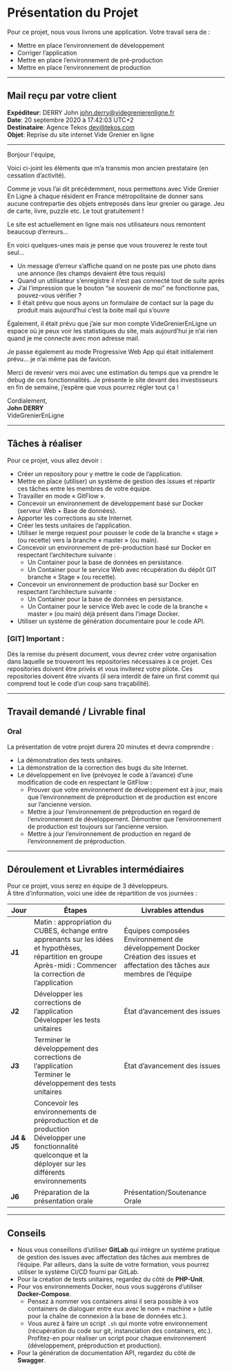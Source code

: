 # Présentation du Projet

Pour ce projet, nous vous livrons une application. Votre travail sera de :

- Mettre en place l’environnement de développement
- Corriger l’application
- Mettre en place l’environnement de pré-production
- Mettre en place l’environnement de production

---

## Mail reçu par votre client

**Expéditeur**: DERRY John <john.derry@videgrenierenligne.fr>  
**Date**: 20 septembre 2020 à 17:42:03 UTC+2  
**Destinataire**: Agence Tekos <dev@tekos.com>  
**Objet**: Reprise du site internet Vide Grenier en ligne

---

Bonjour l'équipe,

Voici ci-joint les éléments que m’a transmis mon ancien prestataire (en cessation d’activité).

Comme je vous l’ai dit précédemment, nous permettons avec Vide Grenier En Ligne à chaque résident en France métropolitaine de donner sans aucune contrepartie des objets entreposés dans leur grenier ou garage. Jeu de carte, livre, puzzle etc. Le tout gratuitement !

Le site est actuellement en ligne mais nos utilisateurs nous remontent beaucoup d’erreurs…

En voici quelques-unes mais je pense que vous trouverez le reste tout seul…

- Un message d’erreur s’affiche quand on ne poste pas une photo dans une annonce (les champs devaient être tous requis)  
- Quand un utilisateur s’enregistre il n’est pas connecté tout de suite après  
- J’ai l’impression que le bouton “se souvenir de moi” ne fonctionne pas, pouvez-vous vérifier ?  
- Il était prévu que nous ayons un formulaire de contact sur la page du produit mais aujourd’hui c’est la boite mail qui s’ouvre

Également, il était prévu que j’aie sur mon compte VideGrenierEnLigne un espace où je peux voir les statistiques du site, mais aujourd’hui je n’ai rien quand je me connecte avec mon adresse mail.

Je passe également au mode Progressive Web App qui était initialement prévu… je n’ai même pas de favicon.

Merci de revenir vers moi avec une estimation du temps que va prendre le debug de ces fonctionnalités. Je présente le site devant des investisseurs en fin de semaine, j’espère que vous pourrez régler tout ça !

Cordialement,  
**John DERRY**  
VideGrenierEnLigne

---

## Tâches à réaliser

Pour ce projet, vous allez devoir :

- Créer un repository pour y mettre le code de l’application.
- Mettre en place (utiliser) un système de gestion des issues et répartir ces tâches entre les membres de votre équipe.
- Travailler en mode « GitFlow ».
- Concevoir un environnement de développement basé sur Docker (serveur Web + Base de données).
- Apporter les corrections au site Internet.
- Créer les tests unitaires de l’application.
- Utiliser le merge request pour pousser le code de la branche « stage » (ou recette) vers la branche « master » (ou main).
- Concevoir un environnement de pré-production basé sur Docker en respectant l’architecture suivante :
  - Un Container pour la base de données en persistance.
  - Un Container pour le service Web avec récupération du dépôt GIT branche « Stage » (ou recette).
- Concevoir un environnement de production basé sur Docker en respectant l’architecture suivante :
  - Un Container pour la base de données en persistance.
  - Un Container pour le service Web avec le code de la branche « master » (ou main) déjà présent dans l’image Docker.
- Utiliser un système de génération documentaire pour le code API.

### [GIT] Important : 
Dès la remise du présent document, vous devrez créer votre organisation dans laquelle se trouveront les repositories nécessaires à ce projet. Ces repositories doivent être privés et vous inviterez votre pilote. Ces repositories doivent être vivants (il sera interdit de faire un first commit qui comprend tout le code d’un coup sans traçabilité).

---

## Travail demandé / Livrable final

### Oral

La présentation de votre projet durera 20 minutes et devra comprendre :

- La démonstration des tests unitaires.
- La démonstration de la correction des bugs du site Internet.
- Le développement en live (prévoyez le code à l’avance) d’une modification de code en respectant le GitFlow :
  - Prouver que votre environnement de développement est à jour, mais que l’environnement de préproduction et de production est encore sur l’ancienne version.
  - Mettre à jour l’environnement de préproduction en regard de l’environnement de développement. Démontrer que l’environnement de production est toujours sur l’ancienne version.
  - Mettre à jour l’environnement de production en regard de l’environnement de préproduction.

---

## Déroulement et Livrables intermédiaires

Pour ce projet, vous serez en équipe de 3 développeurs.  
À titre d’information, voici une idée de répartition de vos journées :

| Jour  | Étapes | Livrables attendus |
|-------|--------|--------------------|
| **J1** | Matin : appropriation du CUBES, échange entre apprenants sur les idées et hypothèses, répartition en groupe <br> Après-midi : Commencer la correction de l’application | Équipes composées <br> Environnement de développement Docker <br> Création des issues et affectation des tâches aux membres de l’équipe |
| **J2** | Développer les corrections de l’application <br> Développer les tests unitaires | État d’avancement des issues |
| **J3** | Terminer le développement des corrections de l’application <br> Terminer le développement des tests unitaires | État d’avancement des issues |
| **J4 & J5** | Concevoir les environnements de préproduction et de production <br> Développer une fonctionnalité quelconque et la déployer sur les différents environnements | |
| **J6** | Préparation de la présentation orale | Présentation/Soutenance Orale |

---

## Conseils

- Nous vous conseillons d’utiliser **GitLab** qui intègre un système pratique de gestion des issues avec affectation des tâches aux membres de l’équipe. Par ailleurs, dans la suite de votre formation, vous pourrez utiliser le système CI/CD fourni par GitLab.
- Pour la création de tests unitaires, regardez du côté de **PHP-Unit**.
- Pour vos environnements Docker, nous vous suggérons d’utiliser **Docker-Compose**.
  - Pensez à nommer vos containers ainsi il sera possible à vos containers de dialoguer entre eux avec le nom « machine » (utile pour la chaîne de connexion à la base de données etc.).
  - Vous aurez à faire un script `.sh` qui monte votre environnement (récupération du code sur git, instanciation des containers, etc.). Profitez-en pour réaliser un script pour chaque environnement (développement, préproduction et production).
- Pour la génération de documentation API, regardez du côté de **Swagger**.
